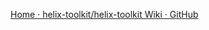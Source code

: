 [Home · helix-toolkit/helix-toolkit Wiki · GitHub](https://github.com/helix-toolkit/helix-toolkit/wiki)

